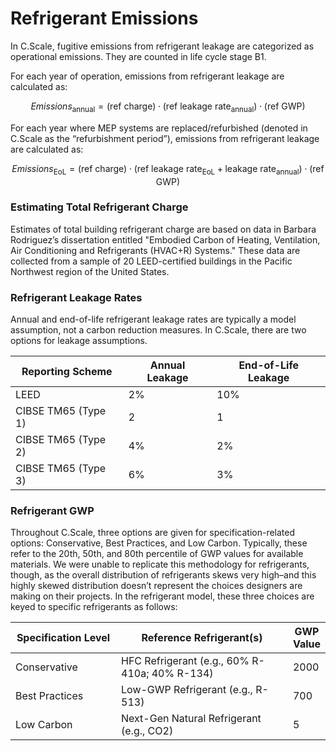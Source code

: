 # Refrigerant Emissions

In C.Scale, fugitive emissions from refrigerant leakage are categorized as operational emissions. They are counted in life cycle stage B1.

For each year of operation, emissions from refrigerant leakage are calculated as:

$$
Emissions_{\text{annual}} = (\text{ref charge}) \cdot (\text{ref leakage rate}_{\text{annual}}) \cdot (\text{ref GWP})
$$

For each year where MEP systems are replaced/refurbished (denoted in C.Scale as the “refurbishment period”), emissions from refrigerant leakage are calculated as:

$$
Emissions_{\text{EoL}} = (\text{ref charge}) \cdot (\text{ref leakage rate}_{\text{EoL}} + \text{leakage rate}_{\text{annual}}) \cdot (\text{ref GWP})
$$

### Estimating Total Refrigerant Charge

Estimates of total building refrigerant charge are based on data in Barbara Rodriguez’s dissertation entitled "Embodied Carbon of Heating, Ventilation, Air Conditioning and Refrigerants (HVAC+R) Systems." These data are collected from a sample of 20 LEED-certified buildings in the Pacific Northwest region of the United States.

### Refrigerant Leakage Rates

Annual and end-of-life refrigerant leakage rates are typically a model assumption, not a carbon reduction measures. In C.Scale, there are two options for leakage assumptions.

| Reporting Scheme    | Annual Leakage | End-of-Life Leakage |
| ------------------- | -------------- | ------------------- |
| LEED                | 2%             | 10%                 |
| CIBSE TM65 (Type 1) | 2              | 1                   |
| CIBSE TM65 (Type 2) | 4%             | 2%                  |
| CIBSE TM65 (Type 3) | 6%             | 3%                  |

### Refrigerant GWP

Throughout C.Scale, three options are given for specification-related options: Conservative, Best Practices, and Low Carbon. Typically, these refer to the 20th, 50th, and 80th percentile of GWP values for available materials. We were unable to replicate this methodology for refrigerants, though, as the overall distribution of refrigerants skews very high–and this highly skewed distribution doesn’t represent the choices designers are making on their projects. In the refrigerant model, these three choices are keyed to specific refrigerants as follows:

<table><thead><tr><th width="202">Specification Level</th><th width="406.3333333333333">Reference Refrigerant(s)</th><th>GWP Value</th></tr></thead><tbody><tr><td>Conservative</td><td>HFC Refrigerant (e.g., 60% R-410a; 40% R-134)</td><td>2000</td></tr><tr><td>Best Practices</td><td>Low-GWP Refrigerant (e.g., R-513)</td><td>700</td></tr><tr><td>Low Carbon</td><td>Next-Gen Natural Refrigerant (e.g., CO2)</td><td>5</td></tr></tbody></table>
